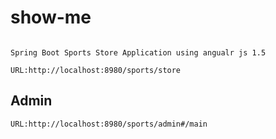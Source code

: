 # show-me
```

Spring Boot Sports Store Application using angualr js 1.5

URL:http://localhost:8980/sports/store
```


## Admin
```
URL:http://localhost:8980/sports/admin#/main
```
